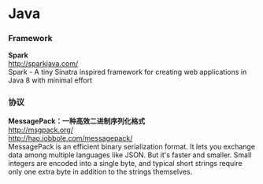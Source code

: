 Java
========  

### Framework  

**Spark**  
http://sparkjava.com/  
Spark - A tiny Sinatra inspired framework for creating web applications in Java 8 with minimal effort  

### 协议

**MessagePack：一种高效二进制序列化格式**  
http://msgpack.org/  
http://hao.jobbole.com/messagepack/  
MessagePack is an efficient binary serialization format. It lets you exchange data among multiple languages like JSON. But it's faster and smaller. Small integers are encoded into a single byte, and typical short strings require only one extra byte in addition to the strings themselves.